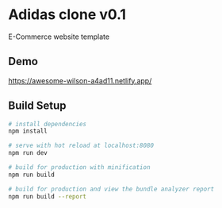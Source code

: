 # Adidas clone v0.1

E-Commerce website template

## Demo

https://awesome-wilson-a4ad11.netlify.app/

## Build Setup

``` bash
# install dependencies
npm install

# serve with hot reload at localhost:8080
npm run dev

# build for production with minification
npm run build

# build for production and view the bundle analyzer report
npm run build --report
```
